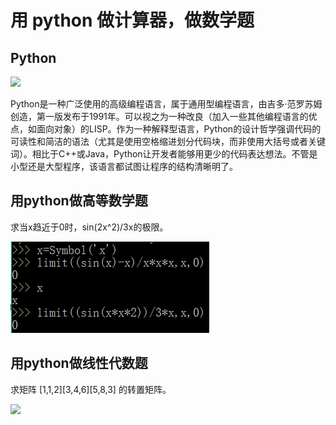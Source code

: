 # 用 python 做计算器，做数学题

## Python

![](https://upload.wikimedia.org/wikipedia/commons/thumb/f/f8/Python_logo_and_wordmark.svg/486px-Python_logo_and_wordmark.svg.png)

Python是一种广泛使用的高级编程语言，属于通用型编程语言，由吉多·范罗苏姆创造，第一版发布于1991年。可以视之为一种改良（加入一些其他编程语言的优点，如面向对象）的LISP。作为一种解释型语言，Python的设计哲学强调代码的可读性和简洁的语法（尤其是使用空格缩进划分代码块，而非使用大括号或者关键词）。相比于C++或Java，Python让开发者能够用更少的代码表达想法。不管是小型还是大型程序，该语言都试图让程序的结构清晰明了。

## 用python做高等数学题

求当x趋近于0时，sin(2x^2)/3x的极限。

![](images/lab101.png)

## 用python做线性代数题

求矩阵 [1,1,2][3,4,6][5,8,3] 的转置矩阵。

![](images/kab102.png)





